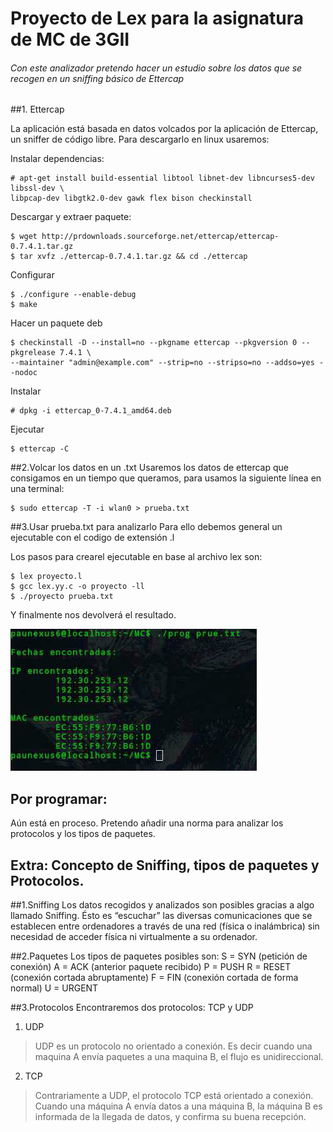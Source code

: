 # Proyecto de Lex para la asignatura de MC de 3GII
###### Con este analizador pretendo hacer un estudio sobre los datos que se recogen en un sniffing básico de Ettercap

##1. Ettercap

La aplicación está basada en datos volcados por la aplicación de Ettercap, un sniffer de código libre. Para descargarlo en linux usaremos:

Instalar dependencias:
```
# apt-get install build-essential libtool libnet-dev libncurses5-dev libssl-dev \
libpcap-dev libgtk2.0-dev gawk flex bison checkinstall
```

Descargar y extraer paquete:
```
$ wget http://prdownloads.sourceforge.net/ettercap/ettercap-0.7.4.1.tar.gz
$ tar xvfz ./ettercap-0.7.4.1.tar.gz && cd ./ettercap
```

Configurar
```
$ ./configure --enable-debug
$ make
```

Hacer un paquete deb
```
$ checkinstall -D --install=no --pkgname ettercap --pkgversion 0 --pkgrelease 7.4.1 \
--maintainer "admin@example.com" --strip=no --stripso=no --addso=yes --nodoc
```

Instalar
```
# dpkg -i ettercap_0-7.4.1_amd64.deb
```

Ejecutar
```
$ ettercap -C
```

##2.Volcar los datos en un .txt
Usaremos los datos de ettercap que consigamos en un tiempo que queramos, para usamos la siguiente línea en una terminal:
```
$ sudo ettercap -T -i wlan0 > prueba.txt
```

##3.Usar prueba.txt para analizarlo
Para ello debemos general un ejecutable con el codigo de extensión .l

Los pasos para crearel ejecutable en base al archivo lex son:
```
$ lex proyecto.l
$ gcc lex.yy.c -o proyecto -ll
$ ./proyecto prueba.txt
```

Y finalmente nos devolverá el resultado.  

![Alt Text](https://github.com/terceranexus6/proyecto_lex/blob/master/photo_2016-11-12_17-59-21.jpg)

## Por programar:
Aún está en proceso. Pretendo añadir una norma para analizar los protocolos y los tipos de paquetes.  

## Extra: Concepto de Sniffing, tipos de paquetes y Protocolos. 

##1.Sniffing
Los datos recogidos y analizados son posibles gracias a algo llamado Sniffing. Ésto es “escuchar” las diversas comunicaciones que se establecen entre ordenadores a través de una red (física o inalámbrica) sin necesidad de acceder física ni virtualmente a su ordenador.

##2.Paquetes 
Los tipos de paquetes posibles son:
S = SYN (petición de conexión)
A = ACK (anterior paquete recibido)
P = PUSH 
R = RESET (conexión cortada abruptamente)
F = FIN (conexión cortada de forma normal)
U = URGENT 

##3.Protocolos
Encontraremos dos protocolos: TCP y UDP

1. UDP
>UDP es un protocolo no orientado a conexión. Es decir cuando una maquina A envía paquetes a una maquina B, el flujo es unidireccional.

2. TCP
>Contrariamente a UDP, el protocolo TCP está orientado a conexión. Cuando una máquina A envía datos a una máquina B, la máquina B es informada de la llegada de datos, y confirma su buena recepción.

